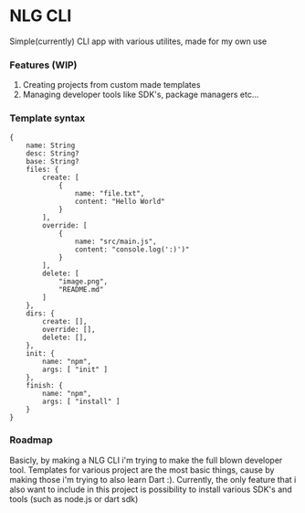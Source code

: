 # NLG CLI

Simple(currently) CLI app with various utilites, made for my own use

### Features (WIP)
1. Creating projects from custom made templates
2. Managing developer tools like SDK's, package managers etc...

### Template syntax
```
{  
    name: String  
    desc: String?  
    base: String?  
    files: {  
        create: [  
            {  
                name: "file.txt",  
                content: "Hello World"  
            }  
        ],  
        override: [  
            {  
                name: "src/main.js",  
                content: "console.log(':)')"  
            }  
        ],  
        delete: [  
            "image.png",  
            "README.md"  
        ]  
    },  
    dirs: {
        create: [],  
        override: [],  
        delete: [],  
    },  
    init: {  
        name: "npm",  
        args: [ "init" ]  
    },  
    finish: {  
        name: "npm",  
        args: [ "install" ]  
    }  
}
```

### Roadmap

Basicly, by making a NLG CLI i'm trying to make the full blown developer tool.
Templates for various project are the most basic things, cause by making those
i'm trying to also learn Dart :). Currently, the only feature that i also want
to include in this project is possibility to install various SDK's and tools (such as node.js or dart sdk)
    